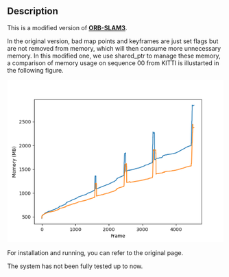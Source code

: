 ## Description
This is a modified version of **[ORB-SLAM3](https://github.com/UZ-SLAMLab/ORB_SLAM3)**.

In the original version, bad map points and keyframes are just set flags but are not removed from memory, which will then consume more unnecessary memory. In this modified one, we use shared_ptr to manage these memory, a comparison of memory usage on sequence 00 from KITTI is illustarted in the following figure. 

![origin](mem.png)

For installation and running, you can refer to the original page. 

The system has not been fully tested up to now.  
